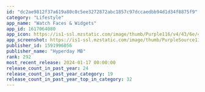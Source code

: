 ```yaml
---
id: "dc2ae9812f37a619a80c0c5ee3272872abc1857c97dccaedbb94d1d34f8875f9"
category: "Lifestyle"
app_name: "Watch Faces & Widgets"
app_id: 1617064080
app_icon: https://is1-ssl.mzstatic.com/image/thumb/Purple116/v4/43/6e/43/436e43b5-a917-ce40-e27c-2e9d6f18311e/AppIcon-0-0-1x_U007ephone-0-0-85-220.jpeg/1024x1024bb.png
app_screenshot: https://is1-ssl.mzstatic.com/image/thumb/PurpleSource116/v4/44/0a/a9/440aa94a-6925-29fa-8762-6052457772e6/1091e021-ac07-4b29-a75a-d4e02d2edaec_Slice_01a.jpg/1242x2208bb.png
publisher_id: 1591996056
publisher_name: "Hyperday MB"
rank: 292
most_recent_release: 2024-01-17 00:00:00
release_count_in_past_year: 24
release_count_in_past_year_category: 19
release_count_in_past_year_top_in_category: 32
---
```

